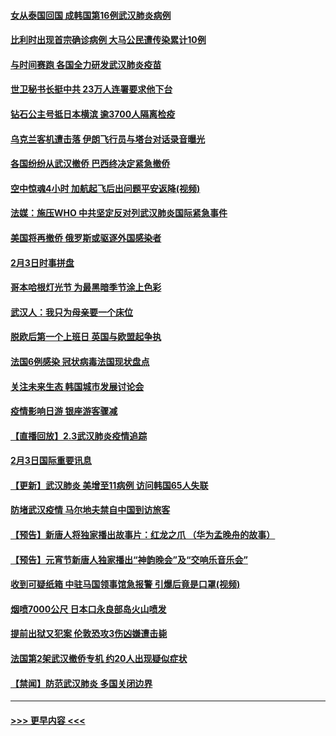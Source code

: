 #### [女从泰国回国 成韩国第16例武汉肺炎病例](../pages/prog202/a102768669.md?t=02041901) 
#### [比利时出现首宗确诊病例 大马公民遭传染累计10例](../pages/prog202/a102768824.md?t=02041901) 
#### [与时间赛跑 各国全力研发武汉肺炎疫苗](../pages/prog202/a102768738.md?t=02041901) 
#### [世卫秘书长挺中共 23万人连署要求他下台](../pages/prog202/a102768717.md?t=02041901) 
#### [钻石公主号抵日本横滨 逾3700人隔离检疫](../pages/prog202/a102768714.md?t=02041901) 
#### [乌克兰客机遭击落 伊朗飞行员与塔台对话录音曝光](../pages/prog202/a102768645.md?t=02041901) 
#### [各国纷纷从武汉撤侨 巴西终决定紧急撤侨](../pages/prog202/a102768630.md?t=02041901) 
#### [空中惊魂4小时 加航起飞后出问题平安返降(视频)](../pages/prog202/a102768601.md?t=02041901) 
#### [法媒：施压WHO 中共坚定反对列武汉肺炎国际紧急事件](../pages/prog202/a102768584.md?t=02041901) 
#### [美国将再撤侨 俄罗斯或驱逐外国感染者](../pages/prog202/a102768247.md?t=02041901) 
#### [2月3日时事拼盘](../pages/prog202/a102768402.md?t=02041901) 
#### [哥本哈根灯光节 为最黑暗季节涂上色彩](../pages/prog202/a102768369.md?t=02041901) 
#### [武汉人：我只为母亲要一个床位](../pages/prog202/a102768250.md?t=02041901) 
#### [脱欧后第一个上班日 英国与欧盟起争执](../pages/prog202/a102768252.md?t=02041901) 
#### [法国6例感染 冠状病毒法国现状盘点](../pages/prog202/a102768157.md?t=02041901) 
#### [关注未来生态 韩国城市发展讨论会](../pages/prog202/a102768153.md?t=02041901) 
#### [疫情影响日游 银座游客骤减](../pages/prog202/a102768160.md?t=02041901) 
#### [【直播回放】2.3武汉肺炎疫情追踪](../pages/prog202/a102768128.md?t=02041901) 
#### [2月3日国际重要讯息](../pages/prog202/a102767896.md?t=02041901) 
#### [【更新】武汉肺炎 美增至11病例 访问韩国65人失联](../pages/prog202/a102758911.md?t=02041901) 
#### [防堵武汉疫情 马尔地夫禁自中国到访旅客](../pages/prog202/a102767847.md?t=02041901) 
#### [【预告】新唐人将独家播出故事片：红龙之爪 （华为孟晚舟的故事）](../pages/prog202/a102767728.md?t=02041901) 
#### [【预告】元宵节新唐人独家播出“神韵晚会”及“交响乐音乐会”](../pages/prog202/a102767674.md?t=02041901) 
#### [收到可疑纸箱 中驻马国领事馆急报警 引爆后竟是口罩(视频)](../pages/prog202/a102767695.md?t=02041901) 
#### [烟喷7000公尺 日本口永良部岛火山喷发](../pages/prog202/a102767687.md?t=02041901) 
#### [提前出狱又犯案 伦敦恐攻3伤凶嫌遭击毙](../pages/prog202/a102767635.md?t=02041901) 
#### [法国第2架武汉撤侨专机 约20人出现疑似症状](../pages/prog202/a102767617.md?t=02041901) 
#### [【禁闻】防范武汉肺炎  多国关闭边界](../pages/prog202/a102767542.md?t=02041901) 

----
#### [ >>> 更早内容 <<< ](../indexes/prog202-earlier.md)
